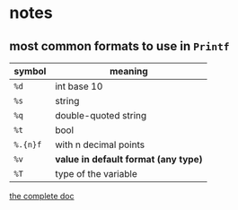 # notes

## most common formats to use in `Printf`
| symbol   | meaning                                |
|----------|----------------------------------------|
| `%d`     | int base 10                            |
| `%s`     | string                                 |
| `%q`     | double-quoted string                   |
| `%t`     | bool                                   |
| `%.{n}f` | with n decimal points                  |
| `%v`     | **value in default format (any type)** |
| `%T`     | type of the variable                   |

[the complete doc](./printf%20cheatsheet.pdf)
